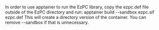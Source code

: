 In order to use apptainer to run the EzPC library, copy the ezpc.def file outside
of the EzPC directory and run: apptainer build --sandbox ezpc.sif ezpc.def
This will create a directory version of the container. You can remove --sandbox
if that is unnecessary.
